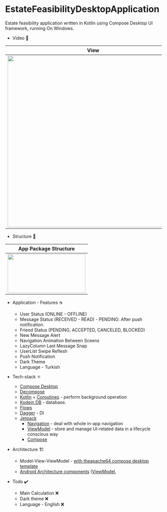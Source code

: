 # EstateFeasibilityDesktopApplication

Estate feasibility application written in Kotlin using Compose Desktop UI framework, running On Windows.

* Video 🧪

|View|
|----------------------|
|<img src="https://user-images.githubusercontent.com/50905347/160124239-7445df38-9ad4-46dc-a589-ab50248f50b9.gif" width="550" height="550">|

* Structure 🌲

|App Package Structure|
|---------------------|
|<img src="https://user-images.githubusercontent.com/50905347/156565001-46ee1ac2-f231-47aa-b802-b49a1abed092.png" width="250" height="125">|

* Application - Features ☕
   * User Status (ONLINE - OFFLINE)
   * Message Status (RECEIVED - READ) - PENDING: After push notification.
   * Friend Status (PENDING, ACCEPTED, CANCELED, BLOCKED)
   * New Message Alert
   * Navigation Animation Between Sceens
   * LazyColumn Last Message Snap
   * UserList Swipe Reflesh
   * Push Notification
   * Dark Theme
   * Language - Turkish

* Tech-stack ⚛️
    * [Compose Desktop](https://www.jetbrains.com/lp/compose-desktop/)
    * [Decompose](https://arkivanov.github.io/Decompose/)
    * [Kotlin](https://kotlinlang.org/) + [Coroutines](https://kotlinlang.org/docs/reference/coroutines-overview.html) - perform background operation
    * [Kodein DB](https://docs.kodein.org/kodein-db/0.8/index.html) - database.
    * [Flows](https://developer.android.com/kotlin/flow)
    * [Dagger](https://github.com/google/dagger) - DI
    * [Jetpack](https://developer.android.com/jetpack)
        * [Navigation](https://developer.android.com/topic/libraries/architecture/navigation/) - deal with whole in-app navigation      
        * [ViewModel](https://developer.android.com/topic/libraries/architecture/viewmodel) - store and manage UI-related data in a lifecycle conscious way
        * [Compose](https://developer.android.com/jetpack/compose)
* Architecture 🏗️
    * Model-View-ViewModel - [with theapache64 compose desktop template](https://github.com/theapache64/compose-desktop-template)
    * [Android Architecture components](https://developer.android.com/topic/libraries/architecture) ([ViewModel](https://developer.android.com/topic/libraries/architecture/viewmodel),
 
 * Todo ✔️
   * Main Calculation ❌
   * Dark theme ❌
   * Language - English ❌
